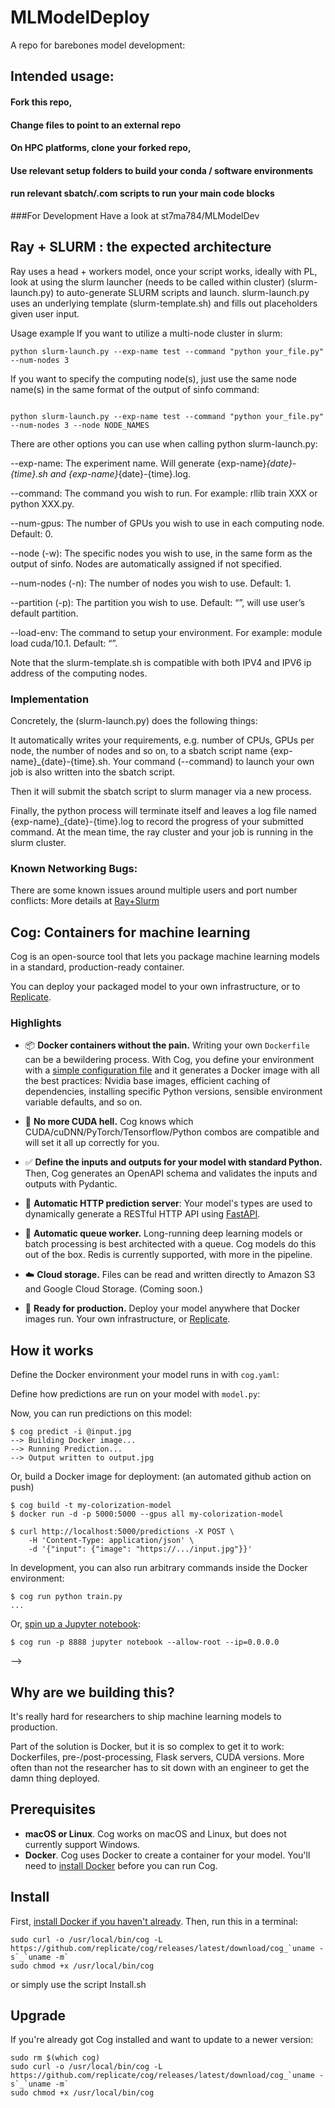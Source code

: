 # MLModelDeploy
A repo for barebones model development: 

## Intended usage:
#### Fork this repo,
#### Change files to point to an external repo
#### On HPC platforms, clone your forked repo,
#### Use relevant setup folders to build your conda / software environments
#### run relevant sbatch/.com scripts to run your main code blocks 


###For Development Have a look at st7ma784/MLModelDev



    
    
## Ray + SLURM : the expected architecture

Ray uses a head + workers model, once your script works, ideally with PL, look at using the slurm launcher (needs to be called within cluster) (slurm-launch.py) to auto-generate SLURM scripts and launch. slurm-launch.py uses an underlying template (slurm-template.sh) and fills out placeholders given user input.

Usage example
If you want to utilize a multi-node cluster in slurm:

```
python slurm-launch.py --exp-name test --command "python your_file.py" --num-nodes 3

```


If you want to specify the computing node(s), just use the same node name(s) in the same format of the output of sinfo command:

```

python slurm-launch.py --exp-name test --command "python your_file.py" --num-nodes 3 --node NODE_NAMES

```


There are other options you can use when calling python slurm-launch.py:

--exp-name: The experiment name. Will generate {exp-name}_{date}-{time}.sh and {exp-name}_{date}-{time}.log.

--command: The command you wish to run. For example: rllib train XXX or python XXX.py.

--num-gpus: The number of GPUs you wish to use in each computing node. Default: 0.

--node (-w): The specific nodes you wish to use, in the same form as the output of sinfo. Nodes are automatically assigned if not specified.

--num-nodes (-n): The number of nodes you wish to use. Default: 1.

--partition (-p): The partition you wish to use. Default: “”, will use user’s default partition.

--load-env: The command to setup your environment. For example: module load cuda/10.1. Default: “”.

Note that the slurm-template.sh is compatible with both IPV4 and IPV6 ip address of the computing nodes.

### Implementation
Concretely, the (slurm-launch.py) does the following things:

It automatically writes your requirements, e.g. number of CPUs, GPUs per node, the number of nodes and so on, to a sbatch script name {exp-name}_{date}-{time}.sh. Your command (--command) to launch your own job is also written into the sbatch script.

Then it will submit the sbatch script to slurm manager via a new process.

Finally, the python process will terminate itself and leaves a log file named {exp-name}_{date}-{time}.log to record the progress of your submitted command. At the mean time, the ray cluster and your job is running in the slurm cluster.

### Known Networking Bugs:
There are some known issues around multiple users and port number conflicts: 
More details at [Ray+Slurm](https://docs.ray.io/en/master/cluster/slurm.html)

## Cog: Containers for machine learning 

Cog is an open-source tool that lets you package machine learning models in a standard, production-ready container.

You can deploy your packaged model to your own infrastructure, or to [Replicate](https://replicate.com/).

### Highlights

- 📦 **Docker containers without the pain.** Writing your own `Dockerfile` can be a bewildering process. With Cog, you define your environment with a [simple configuration file](#how-it-works) and it generates a Docker image with all the best practices: Nvidia base images, efficient caching of dependencies, installing specific Python versions, sensible environment variable defaults, and so on.

- 🤬️ **No more CUDA hell.** Cog knows which CUDA/cuDNN/PyTorch/Tensorflow/Python combos are compatible and will set it all up correctly for you.

- ✅ **Define the inputs and outputs for your model with standard Python.** Then, Cog generates an OpenAPI schema and validates the inputs and outputs with Pydantic.

- 🎁 **Automatic HTTP prediction server**: Your model's types are used to dynamically generate a RESTful HTTP API using [FastAPI](https://fastapi.tiangolo.com/).

- 🥞 **Automatic queue worker.** Long-running deep learning models or batch processing is best architected with a queue. Cog models do this out of the box. Redis is currently supported, with more in the pipeline.

- ☁️ **Cloud storage.** Files can be read and written directly to Amazon S3 and Google Cloud Storage. (Coming soon.)

- 🚀 **Ready for production.** Deploy your model anywhere that Docker images run. Your own infrastructure, or [Replicate](https://replicate.com).

## How it works

Define the Docker environment your model runs in with `cog.yaml`:

Define how predictions are run on your model with `model.py`:

Now, you can run predictions on this model:

```
$ cog predict -i @input.jpg
--> Building Docker image...
--> Running Prediction...
--> Output written to output.jpg
```

Or, build a Docker image for deployment: (an automated github action on push)

```
$ cog build -t my-colorization-model
$ docker run -d -p 5000:5000 --gpus all my-colorization-model

$ curl http://localhost:5000/predictions -X POST \
    -H 'Content-Type: application/json' \
    -d '{"input": {"image": "https://.../input.jpg"}}'
```

In development, you can also run arbitrary commands inside the Docker environment:

```
$ cog run python train.py
...
```

Or, [spin up a Jupyter notebook](docs/notebooks.md):

```
$ cog run -p 8888 jupyter notebook --allow-root --ip=0.0.0.0
```
-->

## Why are we building this?

It's really hard for researchers to ship machine learning models to production.

Part of the solution is Docker, but it is so complex to get it to work: Dockerfiles, pre-/post-processing, Flask servers, CUDA versions. More often than not the researcher has to sit down with an engineer to get the damn thing deployed.

## Prerequisites

- **macOS or Linux**. Cog works on macOS and Linux, but does not currently support Windows.
- **Docker**. Cog uses Docker to create a container for your model. You'll need to [install Docker](https://docs.docker.com/get-docker/) before you can run Cog.

## Install

First, [install Docker if you haven't already](https://docs.docker.com/get-docker/). Then, run this in a terminal:

```
sudo curl -o /usr/local/bin/cog -L https://github.com/replicate/cog/releases/latest/download/cog_`uname -s`_`uname -m`
sudo chmod +x /usr/local/bin/cog
```
or simply use the script Install.sh

## Upgrade

If you're already got Cog installed and want to update to a newer version:

```
sudo rm $(which cog)
sudo curl -o /usr/local/bin/cog -L https://github.com/replicate/cog/releases/latest/download/cog_`uname -s`_`uname -m`
sudo chmod +x /usr/local/bin/cog
```
